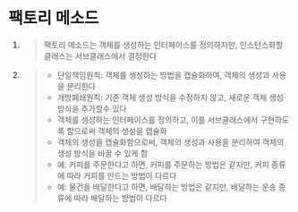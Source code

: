 # 팩토리 메소드 
1. > 팩토리 메소드는 객체를 생성하는 인터페이스를 정의하지만, 인스턴스화할 클래스는 서브클래스에서 결정한다
2. > - 단일책임원칙: 객체를 생성하는 방법을 캡슐화하여, 객체의 생성과 사용을 분리한다 
   > - 개방폐쇄원칙: 기존 객체 생성 방식을 수정하지 않고, 새로운 객체 생성 방식을 추가할수 있다
   > - 객체를 생성하는 인터페이스를 정의하고, 이를 서브클래스에서 구현하도록 함으로써 객체의 생성을 캡슐화
   > - 객체의 생성을 캡슐화함으로써, 객체의 생성과 사용을 분리하여 객체의 생성 방식을 바꿀 수 있게 함
   > - 예: 커피를 주문한다고 하면, 커피를 주문하는 방법은 같지만, 커피 종류에 따라 커피를 만드는 방법이 다르다
   > - 예: 물건을 배달한다고 하면, 배달하는 방법은 같지만, 배달하는 운송 종류에 따라 배달하는 방법이 다르다